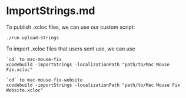 # ImportStrings.md

To publish .xcloc files, we can use our custom script:

    ./run upload-strings

To import .xcloc files that users sent use, we can use

    `cd` to mac-mouse-fix
    xcodebuild -importStrings -localizationPath "path/to/Mac Mouse Fix.xcloc"

    `cd` to mac-mouse-fix-website
    xcodebuild -importStrings -localizationPath "path/to/Mac Mouse Fix Website.xcloc"